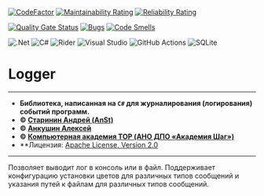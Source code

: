 [![CodeFactor](https://www.codefactor.io/repository/github/it-top-shambala/logger/badge)](https://www.codefactor.io/repository/github/it-top-shambala/logger) [![Maintainability Rating](https://sonarcloud.io/api/project_badges/measure?project=it-top-shambala_Logger&metric=sqale_rating)](https://sonarcloud.io/summary/new_code?id=it-top-shambala_Logger) [![Reliability Rating](https://sonarcloud.io/api/project_badges/measure?project=it-top-shambala_Logger&metric=reliability_rating)](https://sonarcloud.io/summary/new_code?id=it-top-shambala_Logger)

[![Quality Gate Status](https://sonarcloud.io/api/project_badges/measure?project=it-top-shambala_Logger&metric=alert_status)](https://sonarcloud.io/summary/new_code?id=it-top-shambala_Logger) [![Bugs](https://sonarcloud.io/api/project_badges/measure?project=it-top-shambala_Logger&metric=bugs)](https://sonarcloud.io/summary/new_code?id=it-top-shambala_Logger) [![Code Smells](https://sonarcloud.io/api/project_badges/measure?project=it-top-shambala_Logger&metric=code_smells)](https://sonarcloud.io/summary/new_code?id=it-top-shambala_Logger)

![.Net](https://img.shields.io/badge/.NET-5C2D91?style=for-the-badge&logo=.net&logoColor=white) ![C#](https://img.shields.io/badge/c%23-%23239120.svg?style=for-the-badge&logo=c-sharp&logoColor=white) ![Rider](https://img.shields.io/badge/Rider-000000.svg?style=for-the-badge&logo=Rider&logoColor=white&color=black&labelColor=crimson) ![Visual Studio](https://img.shields.io/badge/Visual%20Studio-5C2D91.svg?style=for-the-badge&logo=visual-studio&logoColor=white) ![GitHub Actions](https://img.shields.io/badge/github%20actions-%232671E5.svg?style=for-the-badge&logo=githubactions&logoColor=white) ![SQLite](https://img.shields.io/badge/sqlite-%2307405e.svg?style=for-the-badge&logo=sqlite&logoColor=white)

# Logger

***

* **Библиотека, написанная на `C#` для журналирования (логирования) событий программ.**
* **© [Старинин Андрей \(AnSt\)](https://github.com/anst-foto)**
* **© [Анкушин Алексей](https://github.com/AnkushinAA)**
* **© [Компьютерная академия TOP (АНО ДПО «Академия Шаг»)](https://github.com/it-top-shambala)**
* **Лицензия: [Apache License, Version 2.0](http://www.apache.org/licenses/LICENSE-2.0)

***

Позволяет выводит лог в консоль или в файл. Поддерживает конфигурацию установки цветов для различных типов сообщений и указания путей к файлам для различных типов сообщений.
